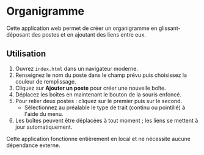 # Organigramme

Cette application web permet de créer un organigramme en glissant-déposant des postes et en ajoutant des liens entre eux.

## Utilisation

1. Ouvrez `index.html` dans un navigateur moderne.
2. Renseignez le nom du poste dans le champ prévu puis choisissez la couleur de remplissage.
3. Cliquez sur **Ajouter un poste** pour créer une nouvelle boîte.
4. Déplacez les boîtes en maintenant le bouton de la souris enfoncé.
5. Pour relier deux postes : cliquez sur le premier puis sur le second.
   - Sélectionnez au préalable le type de trait (continu ou pointillé) à l'aide du menu.
6. Les boîtes peuvent être déplacées à tout moment ; les liens se mettent à jour automatiquement.

Cette application fonctionne entièrement en local et ne nécessite aucune dépendance externe.
